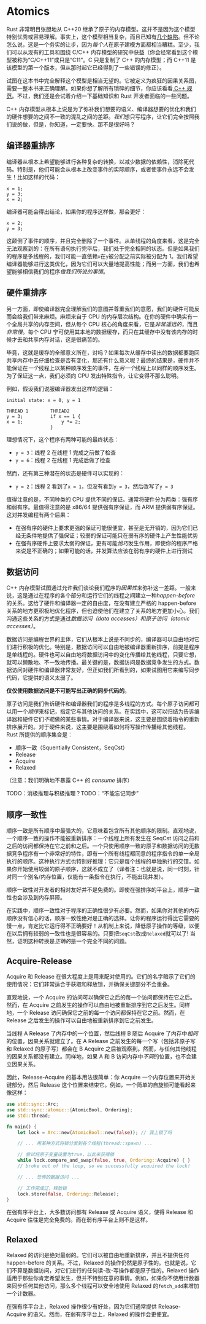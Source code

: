 # Atomics

Rust 非常明目张胆地从 C++20 继承了原子的内存模型。这并不是因为这个模型特别优秀或容易理解。事实上，这个模型相当复杂，而且已知有[几个缺陷][C11-busted]。但不论怎么说，这是一个务实的让步，因为*每个人*在原子建模方面都相当糟糕。至少，我们可以从现有的工具和围绕 C/C++ 内存模型的研究中获益（你会经常看到这个模型被称为“C/C++11”或只是“C11”。C 只是复制了 C++ 的内存模型；而 C++11 是该模型的第一个版本，但从那时起它已经得到了一些错误的修正）。

试图在这本书中完全解释这个模型是相当无望的。它被定义为疯狂的因果关系图，需要一整本书来正确理解。如果你想了解所有琐碎的细节，你应该看看[ C++ 规范][C++-model]。不过，我们还是会试着介绍一下基础知识和 Rust 开发者面临的一些问题。

C++ 内存模型从根本上说是为了弥补我们想要的语义、编译器想要的优化和我们的硬件想要的之间不一致的混乱之间的差距。*我们*想只写程序，让它们完全按照我们说的做，但是，你知道，一定要快。那不是很好吗？

## 编译器重排序

编译器从根本上希望能够进行各种复杂的转换，以减少数据的依赖性，消除死代码。特别是，他们可能会从根本上改变事件的实际顺序，或者使事件永远不会发生！比如这样的代码：

<!-- ignore: simplified code -->
```rust,ignore
x = 1;
y = 3;
x = 2;
```

编译器可能会得出结论，如果你的程序这样做，那会更好：

<!-- ignore: simplified code -->
```rust,ignore
x = 2;
y = 3;
```

这颠倒了事件的顺序，并且完全删除了一个事件。从单线程的角度来看，这是完全无法观察到的：在所有语句执行完毕后，我们处于完全相同的状态。但是如果我们的程序是多线程的，我们可能一直依赖`x`在`y`被分配之前实际被分配为 1。我们希望编译器能够进行这类优化，因为它们可以大量地提高性能；而另一方面，我们也希望能够相信我们的程序*做我们所说的事情*。

## 硬件重排序

另一方面，即使编译器完全理解我们的意图并尊重我们的意愿，我们的硬件可能反而会给我们带来麻烦。麻烦来自于 CPU 的内存层次结构。在你的硬件中确实有一个全局共享的内存空间，但从每个 CPU 核心的角度来看，它是*非常遥远的*，而且*非常慢*。每个 CPU 宁可使用其本地的数据缓存，而只在其缓存中没有该内存的时候才去和共享内存对话，这是很痛苦的。

毕竟，这就是缓存的全部意义所在，对吗？如果每次从缓存中读出的数据都要跑回共享内存中去仔细检查是否有变化，那还有什么意义呢？最终的结果是，硬件并不能保证在*一个*线程上以某种顺序发生的事件，在*另一个*线程上以同样的顺序发生。为了保证这一点，我们必须向 CPU 发出特殊指令，让它变得不那么聪明。

例如，假设我们说服编译器发出这样的逻辑：

```text
initial state: x = 0, y = 1

THREAD 1        THREAD2
y = 3;          if x == 1 {
x = 1;              y *= 2;
                }
```

理想情况下，这个程序有两种可能的最终状态：

* `y = 3`：线程 2 在线程 1 完成之前做了检查
* `y = 6`：线程 2 在线程 1 完成后做了检查

然而，还有第三种潜在的状态是硬件可以实现的：

* `y = 2`：线程 2 看到了`x = 1`，但没有看到`y = 3`，然后改写了`y = 3`

值得注意的是，不同种类的 CPU 提供不同的保证。通常将硬件分为两类：强有序和弱有序。最值得注意的是 x86/64 提供强有序保证，而 ARM 提供弱有序保证。这对并发编程有两个后果：

* 在强有序的硬件上要求更强的保证可能很便宜，甚至是无开销的，因为它们已经无条件地提供了强保证；较弱的保证可能只在弱有序的硬件上产生性能优势
* 在强有序硬件上要求太弱的保证，更有可能*恰巧*发生作用，即使你的程序严格来说是不正确的；如果可能的话，并发算法应该在弱有序的硬件上进行测试

## 数据访问

C++ 内存模型试图通过允许我们谈论我们程序的*因果性*来弥补这一差距。一般来说，这是通过在程序的各个部分和运行它们的线程之间建立一种*happen-before*的关系。这给了硬件和编译器一定的自由度，在没有建立严格的 happen-before 关系的地方更积极地优化程序，但也迫使他们在建立了关系的地方更加小心。我们沟通这些关系的方式是通过*数据访问（data accesses）*和*原子访问（atomic accesses）*。

数据访问是编程世界的主体，它们从根本上说是不同步的，编译器可以自由地对它们进行积极的优化。特别是，数据访问可以自由地被编译器重新排序，前提是程序是单线程的。硬件也可以自由地将数据访问中的变化传播给其他线程，只要它想，就可以懒散地、不一致地传播。最关键的是，数据访问是数据竞争发生的方式。数据访问对硬件和编译器非常友好，但正如我们所看到的，如果试图用它来编写同步代码，它提供的语义太弱了。

**仅仅使用数据访问是不可能写出正确的同步代码的**。

原子访问是我们告诉硬件和编译器我们的程序是多线程的方式。每个原子访问都可以用一个*顺序*来标记，指定它与其他访问的关系。在实践中，这可以归结为告诉编译器和硬件它们*不能*做的某些事情。对于编译器来说，这主要是围绕着指令的重新排序展开的。对于硬件来说，这主要是围绕着如何将写操作传播给其他线程。Rust 所提供的顺序集合是：

* 顺序一致（Squentially Consistent，SeqCst）
* Release
* Acquire
* Relaxed

（注意：我们明确地不暴露 C++ 的 *consume* 排序）

TODO：消极推理与积极推理？TODO：“不能忘记同步”

## 顺序一致性

顺序一致是所有顺序中最强大的，它意味着包含所有其他顺序的限制。直观地说，一个顺序一致的操作不能被重新排序：一个线程上所有发生在 SeqCst 访问之前和之后的访问都保持在它之前和之后。一个只使用顺序一致的原子和数据访问的无数据竞争程序有一个非常好的特性，即有一个所有线程都同意的程序指令的单一全局执行的顺序。这种执行方式也特别好推理：它只是每个线程的单独执行的交错。如果你开始使用较弱的原子顺序，这就不成立了（译者注：也就是说，同一时刻，针对同一个别名/内存位置，仅能有一条指令在执行，不能出现并发）。

顺序一致性对开发者的相对友好并不是免费的。即使在强排序的平台上，顺序一致性也会涉及到内存屏障。

在实践中，顺序一致性对于程序的正确性很少有必要。然而，如果你对其他的内存顺序没有信心的话，顺序一致性绝对是正确的选择。让你的程序运行得比它需要的慢一点，肯定比它运行得不正确要好！从机制上来说，降低原子操作的等级，以便在以后拥有较弱的一致性也是很容易的。只要把`SeqCst`改成`Relaxed`就可以了! 当然，证明这种转换是*正确的*是一个完全不同的问题。

## Acquire-Release

Acquire 和 Release 在很大程度上是用来配对使用的。它们的名字暗示了它们的使用情况：它们非常适合于获取和释放锁，并确保关键部分不会重叠。

直观地说，一个 Acquire 的访问可以确保它之后的每一个访问都保持在它之后。然而，在 Acquire 之前发生的操作可以自由地被重新排序到它之后发生。同样地，一个 Release 访问确保它之前的每一个访问都保持在它之前。然而，在 Release 之后发生的操作可以自由地被重新排序到它之前发生。

当线程 A Release 了内存中的一个位置，然后线程 B 随后 Acquire 了内存中*相同*的位置，因果关系就建立了。在 A Release 之前发生的每一个写（包括非原子写和 Relaxed 的原子写）都会在 B Acquire 之后被观察到。然而，与任何其他线程的因果关系都没有建立。同样地，如果 A 和 B 访问内存中*不同*的位置，也不会建立因果关系。

因此，Release-Acquire 的基本用法很简单：你 Acquire 一个内存位置来开始关键部分，然后 Release 这个位置来结束它。例如，一个简单的自旋锁可能看起来像这样：

```rust
use std::sync::Arc;
use std::sync::atomic::{AtomicBool, Ordering};
use std::thread;

fn main() {
    let lock = Arc::new(AtomicBool::new(false)); // 我上锁了吗

    // ... 用某种方式将锁分发到各个线程(thread::spawn) ...

    // 尝试将原子变量设置为true，以此来获得锁
    while lock.compare_and_swap(false, true, Ordering::Acquire) { }
    // broke out of the loop, so we successfully acquired the lock!

    // ... 恐怖的数据访问 ...

    // 工作完成辽，释放锁
    lock.store(false, Ordering::Release);
}
```

在强有序平台上，大多数访问都有 Release 或 Acquire 语义，使得 Release 和 Acquire 往往是完全免费的。而在弱有序平台上则不是这样。

## Relaxed

Relaxed 的访问是绝对最弱的。它们可以被自由地重新排序，并且不提供任何 happen-before 的关系。不过，Relaxed 的操作仍然是原子性的。也就是说，它们不算是数据访问，对它们进行的任何读-改-写操作都是原子性的。Relaxed 操作适用于那些你肯定希望发生，但并不特别在意的事情。例如，如果你不使用计数器来同步任何其他访问，那么多个线程可以安全地使用 Relaxed 的`fetch_add`来增加一个计数器。

在强有序平台上，Relaxed 操作很少有好处，因为它们通常提供 Release-Acquire 的语义。然而，在弱有序平台上，Relaxed 的操作会更便宜。

[C11-busted]: http://plv.mpi-sws.org/c11comp/popl15.pdf
[C++-model]: https://en.cppreference.com/w/cpp/atomic/memory_order
